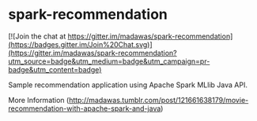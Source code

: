 # spark-recommendation

[![Join the chat at https://gitter.im/madawas/spark-recommendation](https://badges.gitter.im/Join%20Chat.svg)](https://gitter.im/madawas/spark-recommendation?utm_source=badge&utm_medium=badge&utm_campaign=pr-badge&utm_content=badge)

Sample recommendation application using Apache Spark MLlib Java API.

More Information (http://madawas.tumblr.com/post/121661638179/movie-recommendation-with-apache-spark-and-java)

